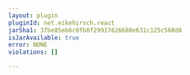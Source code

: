 ```yaml
---
layout: plugin
pluginId: net.eikehirsch.react
jarSha1: 37be85eb6c0fb0f29917626608e631c125c560d8
isJarAvailable: true
error: NONE
violations: []

---
```

